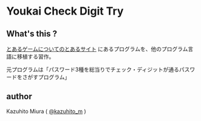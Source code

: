 Youkai Check Digit Try
==========================

## What's this ?

[とあるゲームについてのとあるサイト](https://i486.mods.jp/ichild/yokaipw) にあるプログラムを、他のプログラム言語に移植する習作。

元プログラムは「パスワード3種を総当りでチェック・ディジットが通るパスワードをさがすプログラム」

## author

Kazuhito Miura ( [@kazuhito_m](https://twitter.com/kazuhito_m "kazuhito_m on Twitter") )

